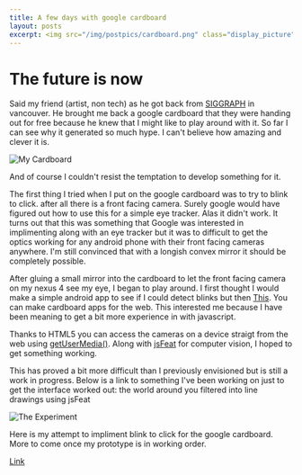 ```yaml
---
title: A few days with google cardboard
layout: posts
excerpt: <img src="/img/postpics/cardboard.png" class="display_picture"/>
---
```


# The future is now

Said my friend (artist, non tech) as he got back from [SIGGRAPH](http://www.siggraph.org/)
in vancouver. He brought me back a google cardboard that they were handing out 
for free because he knew that I might like to play around with it. So far I can
see why it generated so much hype. I can't believe how amazing and clever it is.

![My Cardboard]({{site.url}}/img/postpics/mycardboard.jpg)

And of course I couldn't resist the temptation to develop something for it.

The first thing I tried when I put on the google cardboard was to try to blink to
click. after all there is a front facing camera. Surely google would have figured
out how to use this for a simple eye tracker. Alas it didn't work. It turns out that
this was something that Google was interested in implimenting along with an 
eye tracker but it was to difficult to get the optics working for any android phone
with their front facing cameras anywhere. I'm still convinced that with a longish 
convex mirror it should be completely possible.

After gluing a small mirror into the cardboard to let the front facing camera on
my nexus 4 see my eye, I began to play around. I first thought I would make a simple
android app to see if I could detect blinks but then [This](http://vr.chromeexperiments.com).
You can make cardboard apps for the web. This interested me because I have been
meaning to get a bit more experience in with javascript.

Thanks to HTML5 you can access the cameras on a device straigt from the web using
[getUserMedia()](https://developer.mozilla.org/en-US/docs/NavigatorUserMedia.getUserMedia).
Along with [jsFeat](http://inspirit.github.io/jsfeat/) for computer vision, I hoped
to get something working.

This has proved a bit more difficult than I previously envisioned but is still
a work in progress. Below is a link to something I've been working on just to 
get the interface worked out: the world around you filtered into line drawings using 
jsFeat

![The Experiment]({{site.url}}/img/postpics/myscreen.png)


Here is my attempt to impliment blink to click for the google cardboard. More
to come once my prototype is in working order.

[Link]({{site.url}}/experiments/blink.html)
